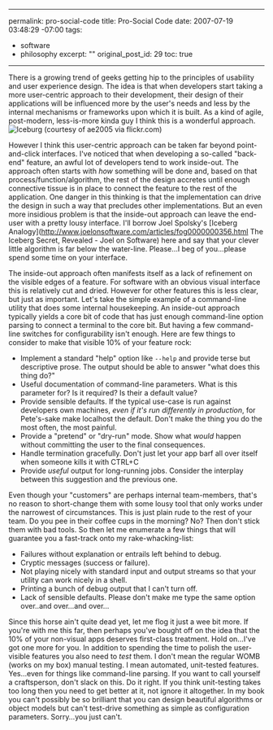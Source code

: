 ----- 
permalink: pro-social-code
title: Pro-Social Code
date: 2007-07-19 03:48:29 -07:00
tags:
- software
- philosophy
excerpt: ""
original_post_id: 29
toc: true
-----
There is a growing trend of geeks getting hip to the principles of usability and user experience design. The idea is that when developers start taking a more user-centric approach to their development, their design of their applications will be influenced more by the user's needs and less by the internal mechanisms or frameworks upon which it is built. As a kind of agile, post-modern, less-is-more kinda guy I think this is a wonderful approach.![Iceburg (courtesy of ae2005 via flickr.com)](http://farm1.static.flickr.com/5/9798019_bc86ac5653_m.jpg)

However I think this user-centric approach can be taken far beyond point-and-click interfaces. I've noticed that when developing a so-called "back-end" feature, an awful lot of developers tend to work inside-out. The approach often starts with _how_ something will be done and, based on that process/function/algorithm, the rest of the design accretes until enough connective tissue is in place to connect the feature to the rest of the application. One danger in this thinking is that the implementation can drive the design in such a way that precludes other implementations. But an even more insidious problem is that the inside-out approach can leave the end-user with a pretty lousy interface. I'll borrow Joel Spolsky's [Iceberg Analogy](http://www.joelonsoftware.com/articles/fog0000000356.html The Iceberg Secret, Revealed - Joel on Software) here and say that your clever little algorithm is far below the water-line. Please&hellip;I beg of you&hellip;please spend some time on your interface.

The inside-out approach often manifests itself as a lack of refinement on the visible edges of a feature. For software with an obvious visual interface this is relatively cut and dried. However for other features this is less clear, but just as important. Let's take the simple example of a command-line utility that does some internal housekeeping. An inside-out approach typically yields a core bit of code that has just enough command-line option parsing to connect a terminal to the core bit. But having a few command-line switches for configurability isn't enough. Here are few things to consider to make that visible 10% of your feature rock:
*  Implement a standard "help" option like `--help` and provide terse but descriptive prose. The output should be able to answer "what does this thing do?"
*  Useful documentation of command-line parameters. What is this parameter for? Is it required? Is their a default value?
*  Provide sensible defaults. If the typical use-case is run against developers own machines, _even if it's run differently in production_, for Pete's-sake make localhost the default. Don't make the thing you do the most often, the most painful.
*  Provide a "pretend" or "dry-run" mode. Show what _would_ happen without committing the user to the final consequences.
*  Handle termination gracefully. Don't just let your app barf all over itself when someone kills it with CTRL+C
*  Provide _useful_ output for long-running jobs. Consider the interplay between this suggestion and the previous one.

Even though your "customers" are perhaps internal team-members, that's no reason to short-change them with some lousy tool that only works under the narrowest of circumstances. This is just plain rude to the rest of your team. Do you pee in their coffee cups in the morning? No? Then don't stick them with bad tools. So then let me enumerate a few things that will guarantee you a fast-track onto my rake-whacking-list:
*  Failures without explanation or entrails left behind to debug.
*  Cryptic messages (success or failure).
*  Not playing nicely with standard input and output streams so that your utility can work nicely in a shell.
*  Printing a bunch of debug output that I can't turn off.
*  Lack of sensible defaults. Please don't make me type the same option over..and over&hellip;and over&hellip;

Since this horse ain't quite dead yet, let me flog it just a wee bit more. If you're with me this far, then perhaps you've bought off on the idea that the 10% of your non-visual apps deserves first-class treatment. Hold on&hellip;I've got one more for you. In addition to spending the time to polish the user-visible features you also need to _test_ them. I don't mean the regular WOMB (works on my box) manual testing. I mean automated, unit-tested features. Yes&hellip;even for things like command-line parsing. If you want to call yourself a craftsperson, don't slack on this. Do it right. If you think unit-testing takes too long then you need to get better at it, not ignore it altogether. In my book you can't possibly be so brilliant that you can design beautiful algorithms or object models but can't test-drive something as simple as configuration parameters. Sorry&hellip;you just can't.

